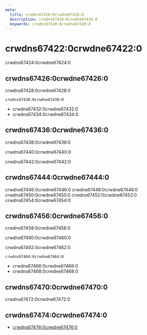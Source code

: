 ```yaml
---
meta:
  title: crwdns67416:0crwdne67416:0
  description: crwdns67418:0crwdne67418:0
  keywords: crwdns67420:0crwdne67420:0
---
```


# crwdns67422:0crwdne67422:0
crwdns67424:0crwdne67424:0

<entry-ad />

## crwdns67426:0crwdne67426:0
crwdns67428:0crwdne67428:0

`crwdns67430:0crwdne67430:0`
- crwdns67432:0crwdne67432:0
- crwdns67434:0crwdne67434:0


## crwdns67436:0crwdne67436:0
crwdns67438:0crwdne67438:0

  crwdns67440:0crwdne67440:0

  crwdns67442:0crwdne67442:0

## crwdns67444:0crwdne67444:0
crwdns67446:0crwdne67446:0
<alert type="success">crwdns67448:0crwdne67448:0</alert>
<alert type="info">crwdns67450:0crwdne67450:0</alert>
<alert type="warning">crwdns67452:0crwdne67452:0</alert>
<alert type="error">crwdns67454:0crwdne67454:0</alert>

## crwdns67456:0crwdne67456:0
crwdns67458:0crwdne67458:0

  crwdns67460:0crwdne67460:0

  crwdns67462:0crwdne67462:0

  `crwdns67464:0crwdne67464:0`
  - crwdns67466:0crwdne67466:0
  - crwdns67468:0crwdne67468:0

## crwdns67470:0crwdne67470:0
crwdns67472:0crwdne67472:0

## crwdns67474:0crwdne67474:0
  - [crwdns67476:0crwdne67476:0]()

<backmatter />
